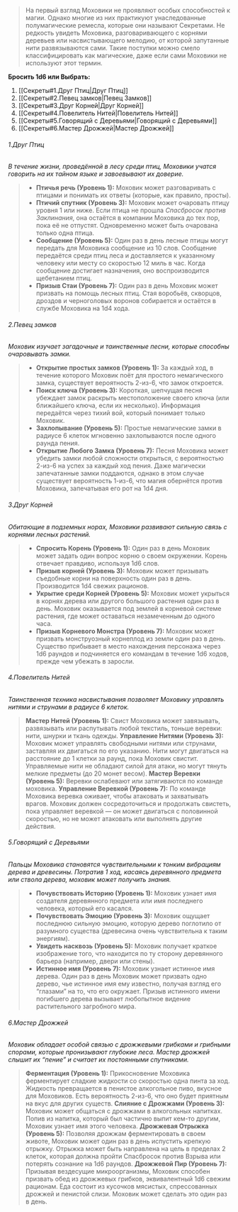 > На первый взгляд Моховики не проявляют особых способностей к магии. Однако многие из них практикуют унаследованные полумагические ремесла, которые они называют Секретами. Не редкость увидеть Моховика, разговаривающего с корнями деревьев или насвистывающего мелодию, от которой запутанные нити развязываются сами. Такие поступки можно смело классифицировать как магические, даже если сами Моховики не используют этот термин.


**Бросить 1d6 или Выбрать:**

1. [[Секреты#1.Друг Птиц|Друг Птиц]]
2. [[Секреты#2.Певец замков|Певец Замков]]
3. [[Секреты#3.Друг Корней|Друг Корней]]
4. [[Секреты#4.Повелитель Нитей|Повелитель Нитей]]
5. [[Секреты#5.Говорящий с Деревьями|Говорящий с Деревьями]]
6. [[Секреты#6.Мастер Дрожжей|Мастер Дрожжей]]

###### 1.Друг Птиц
*В течение жизни, проведённой в лесу среди птиц, Моховики учатся говорить на их тайном языке и завоевывают их доверие.*
> - **Птичья речь (Уровень 1):** Моховик может разговаривать с птицами и понимать их ответы (которые, как правило, просты).
> - **Птичий спутник (Уровень 3):** Моховик может очаровать птицу уровня 1 или ниже. Если птица не прошла *Спасбросок против Заклинания*, она остаётся в компании Моховика до тех пор, пока её не отпустят. Одновременно может быть очарована только одна птица.
>- **Сообщение (Уровень 5):** Один раз в день лесные птицы могут передать для Моховика сообщение из 10 слов. Сообщение передаётся среди птиц леса и доставляется к указанному человеку или месту со скоростью 12 миль в час. Когда сообщение достигает назначения, оно воспроизводится щебетанием птиц.
> - **Призыв Стаи (Уровень 7):** Один раз в день Моховик может призвать на помощь лесных птиц. Стая воробьёв, скворцов, дроздов и черноголовых воронов собирается и остаётся в службе Моховика на 1d4 хода. 

###### 2.Певец замков 
*Моховик изучает загадочные и таинственные песни, которые способны очаровывать замки.*
> - **Открытие простых замков (Уровень 1):** За каждый ход, в течение которого Моховик поёт для простого немагического замка, существует вероятность 2-из-6, что замок откроется.
> - **Поиск ключа (Уровень 3):** Короткая, шепчущая песня убеждает замок раскрыть местоположение своего ключа (или ближайшего ключа, если их несколько). Информация передаётся через тихий вой, который понимает только Моховик.
> - **Захлопывание (Уровень 5):** Простые немагические замки в радиусе 6 клеток мгновенно захлопываются после одного раунда пения.
> - **Открытие Любого Замка (Уровень 7):** Песня Моховика может убедить замки любой сложности открыться, с вероятностью 2-из-6 на успех за каждый ход пения. Даже магически запечатанные замки поддаются, однако в этом случае существует вероятность 1-из-6, что магия обернётся против Моховика, запечатывая его рот на 1d4 дня.
 

###### 3.Друг Корней
*Обитающие в подземных норах, Моховики развивают сильную связь с корнями лесных растений.*
>  - **Спросить Корень (Уровень 1):** Один раз в день Моховик может задать один вопрос корню о своем окружении. Корень отвечает правдиво, используя 1d6 слов.
>  - **Призыв корней (Уровень 3):** Моховик может призывать съедобные корни на поверхность один раз в день. Производится 1d4 свежих рационов.
>  - **Укрытие среди Корней (Уровень 5):** Моховик может укрыться в корнях дерева или другого большого растения один раз в день. Моховик оказывается под землей в корневой системе растения, где может оставаться незамеченным до одного часа.
>  - **Призыв Корневого Монстра (Уровень 7):** Моховик может призвать монструозный корнеплод из земли один раз в день. Существо прибывает в место нахождения персонажа через 1d6 раундов и подчиняется его командам в течение 1d6 ходов, прежде чем убежать в заросли.

###### 4.Повелитель Нитей  
*Таинственная техника насвистывания позволяет Моховику управлять нитями и струнами в радиусе 6 клеток.*
>  **Мастер Нитей (Уровень 1):** Свист Моховика может завязывать, развязывать или распутывать любой текстиль, тоньше веревки: нити, шнурки и ткань одежды.
>  **Управление Нитями (Уровень 3):** Моховик может управлять свободными нитями или струнами, заставляя их двигаться по его указанию. Нити могут двигаться на расстояние до 1 клетки за раунд, пока Моховик свистит. Управляемые нити не обладают силой для атаки, но могут тянуть мелкие предметы (до 20 монет весом).
>  **Мастер Веревки  (Уровень 5):** Веревки ослабевают или затягиваются по команде моховика.
>  **Управление Веревкой (Уровень 7):** По команде Моховика веревка оживает, чтобы атаковать и захватывать врагов. Моховик должен сосредоточиться и продолжать свистеть, пока управляет веревкой — он может двигаться с половинной скоростью, но не может атаковать или выполнять другие действия.

###### 5.Говорящий с Деревьями  
*Пальцы Моховика становятся чувствительными к тонким вибрациям дерева и древесины. Потратив 1 ход, касаясь деревянного предмета или ствола дерева, моховик может получить знания.*
> - **Почувствовать Историю (Уровень 1):** Моховик узнает имя создателя деревянного предмета или имя последнего человека, который его касался.
> - **Почувствовать Эмоцию (Уровень 3):** Моховик ощущает последнюю сильную эмоцию, которую дерево поглотило от разумного существа (древесина очень чувствительна к таким энергиям).
> - **Увидеть насквозь (Уровень 5):** Моховик получает краткое изображение того, что находится по ту сторону деревянного барьера (например, двери или стены).
> - **Истинное имя (Уровень 7):** Моховик узнает истинное имя дерева. Один раз в день Моховик может призвать одно дерево, чье истинное имя ему известно, получая взгляд его “глазами” на то, что его окружает. Призыв истинного имени погибшего дерева вызывает любопытное видение растительного загробного мира.

###### 6.Мастер Дрожжей  
*Моховик обладает особой связью с дрожжевыми грибками и грибными спорами, которые пронизывают глубокие леса. Мастер дрожжей слышит их “пение” и считает их постоянными спутниками.*
> **Ферментация (Уровень 1):** Прикосновение Моховика ферментирует сладкие жидкости со скоростью одна пинта за ход. Жидкость превращается в пенистое алкогольное пиво, вкусное для Моховиков. Есть вероятность 2-из-6, что оно будет приятным на вкус для других существ.
> **Слияние с Дрожжами (Уровень 3):** Моховик может общаться с дрожжами в алкогольных напитках. Попив из напитка, который был частично выпит кем-то другим, Моховик узнает имя этого человека.
> **Дрожжевая Отрыжка (Уровень 5):** Позволяя дрожжам ферментировать в своем животе, Моховик может один раз в день испустить крепкую отрыжку. Отрыжка может быть направлена на цель в пределах 2 клеток, которая должна пройти Спасбросок против Взрыва или потерять сознание на 1d6 раундов.
> **Дрожжевой Пир (Уровень 7):** Призывая вездесущие микроорганизмы, Моховик способен призвать обед из дрожжевых грибков, эквивалентный 1d6 свежим рационам. Еда состоит из кусочков мясистых, спрессованных дрожжей и пенистой слизи. Моховик может сделать это один раз в день.

  
